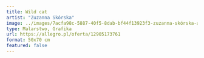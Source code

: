 ```yaml
---
title: Wild cat
artist: "Zuzanna Skórska"
image: ../images/7acfa98c-5887-40f5-8dab-bf44f13923f3-zuzanna-skórska-alicja-kucharska.jpeg
type: Malarstwo, Grafika
url: https://allegro.pl/oferta/12905173761
format: 50x70 cm
featured: false
---
```

